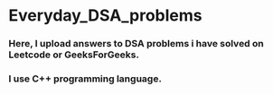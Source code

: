 # Everyday_DSA_problems

### Here, I upload answers to DSA problems i have solved on Leetcode or GeeksForGeeks.
### I use C++ programming language.
